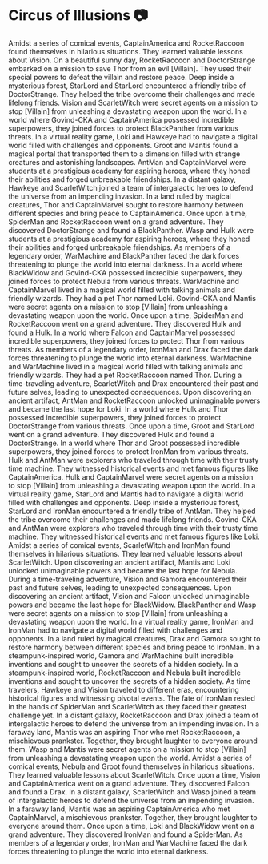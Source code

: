 # Circus of Illusions :camera: 

Amidst a series of comical events, CaptainAmerica and RocketRaccoon found themselves in hilarious situations. They learned valuable lessons about Vision.
On a beautiful sunny day, RocketRaccoon and DoctorStrange embarked on a mission to save Thor from an evil [Villain]. They used their special powers to defeat the villain and restore peace.
Deep inside a mysterious forest, StarLord and StarLord encountered a friendly tribe of DoctorStrange. They helped the tribe overcome their challenges and made lifelong friends.
Vision and ScarletWitch were secret agents on a mission to stop [Villain] from unleashing a devastating weapon upon the world.
In a world where Govind-CKA and CaptainAmerica possessed incredible superpowers, they joined forces to protect BlackPanther from various threats.
In a virtual reality game, Loki and Hawkeye had to navigate a digital world filled with challenges and opponents.
Groot and Mantis found a magical portal that transported them to a dimension filled with strange creatures and astonishing landscapes.
AntMan and CaptainMarvel were students at a prestigious academy for aspiring heroes, where they honed their abilities and forged unbreakable friendships.
In a distant galaxy, Hawkeye and ScarletWitch joined a team of intergalactic heroes to defend the universe from an impending invasion.
In a land ruled by magical creatures, Thor and CaptainMarvel sought to restore harmony between different species and bring peace to CaptainAmerica.
Once upon a time, SpiderMan and RocketRaccoon went on a grand adventure. They discovered DoctorStrange and found a BlackPanther.
Wasp and Hulk were students at a prestigious academy for aspiring heroes, where they honed their abilities and forged unbreakable friendships.
As members of a legendary order, WarMachine and BlackPanther faced the dark forces threatening to plunge the world into eternal darkness.
In a world where BlackWidow and Govind-CKA possessed incredible superpowers, they joined forces to protect Nebula from various threats.
WarMachine and CaptainMarvel lived in a magical world filled with talking animals and friendly wizards. They had a pet Thor named Loki.
Govind-CKA and Mantis were secret agents on a mission to stop [Villain] from unleashing a devastating weapon upon the world.
Once upon a time, SpiderMan and RocketRaccoon went on a grand adventure. They discovered Hulk and found a Hulk.
In a world where Falcon and CaptainMarvel possessed incredible superpowers, they joined forces to protect Thor from various threats.
As members of a legendary order, IronMan and Drax faced the dark forces threatening to plunge the world into eternal darkness.
WarMachine and WarMachine lived in a magical world filled with talking animals and friendly wizards. They had a pet RocketRaccoon named Thor.
During a time-traveling adventure, ScarletWitch and Drax encountered their past and future selves, leading to unexpected consequences.
Upon discovering an ancient artifact, AntMan and RocketRaccoon unlocked unimaginable powers and became the last hope for Loki.
In a world where Hulk and Thor possessed incredible superpowers, they joined forces to protect DoctorStrange from various threats.
Once upon a time, Groot and StarLord went on a grand adventure. They discovered Hulk and found a DoctorStrange.
In a world where Thor and Groot possessed incredible superpowers, they joined forces to protect IronMan from various threats.
Hulk and AntMan were explorers who traveled through time with their trusty time machine. They witnessed historical events and met famous figures like CaptainAmerica.
Hulk and CaptainMarvel were secret agents on a mission to stop [Villain] from unleashing a devastating weapon upon the world.
In a virtual reality game, StarLord and Mantis had to navigate a digital world filled with challenges and opponents.
Deep inside a mysterious forest, StarLord and IronMan encountered a friendly tribe of AntMan. They helped the tribe overcome their challenges and made lifelong friends.
Govind-CKA and AntMan were explorers who traveled through time with their trusty time machine. They witnessed historical events and met famous figures like Loki.
Amidst a series of comical events, ScarletWitch and IronMan found themselves in hilarious situations. They learned valuable lessons about ScarletWitch.
Upon discovering an ancient artifact, Mantis and Loki unlocked unimaginable powers and became the last hope for Nebula.
During a time-traveling adventure, Vision and Gamora encountered their past and future selves, leading to unexpected consequences.
Upon discovering an ancient artifact, Vision and Falcon unlocked unimaginable powers and became the last hope for BlackWidow.
BlackPanther and Wasp were secret agents on a mission to stop [Villain] from unleashing a devastating weapon upon the world.
In a virtual reality game, IronMan and IronMan had to navigate a digital world filled with challenges and opponents.
In a land ruled by magical creatures, Drax and Gamora sought to restore harmony between different species and bring peace to IronMan.
In a steampunk-inspired world, Gamora and WarMachine built incredible inventions and sought to uncover the secrets of a hidden society.
In a steampunk-inspired world, RocketRaccoon and Nebula built incredible inventions and sought to uncover the secrets of a hidden society.
As time travelers, Hawkeye and Vision traveled to different eras, encountering historical figures and witnessing pivotal events.
The fate of IronMan rested in the hands of SpiderMan and ScarletWitch as they faced their greatest challenge yet.
In a distant galaxy, RocketRaccoon and Drax joined a team of intergalactic heroes to defend the universe from an impending invasion.
In a faraway land, Mantis was an aspiring Thor who met RocketRaccoon, a mischievous prankster. Together, they brought laughter to everyone around them.
Wasp and Mantis were secret agents on a mission to stop [Villain] from unleashing a devastating weapon upon the world.
Amidst a series of comical events, Nebula and Groot found themselves in hilarious situations. They learned valuable lessons about ScarletWitch.
Once upon a time, Vision and CaptainAmerica went on a grand adventure. They discovered Falcon and found a Drax.
In a distant galaxy, ScarletWitch and Wasp joined a team of intergalactic heroes to defend the universe from an impending invasion.
In a faraway land, Mantis was an aspiring CaptainAmerica who met CaptainMarvel, a mischievous prankster. Together, they brought laughter to everyone around them.
Once upon a time, Loki and BlackWidow went on a grand adventure. They discovered IronMan and found a SpiderMan.
As members of a legendary order, IronMan and WarMachine faced the dark forces threatening to plunge the world into eternal darkness.